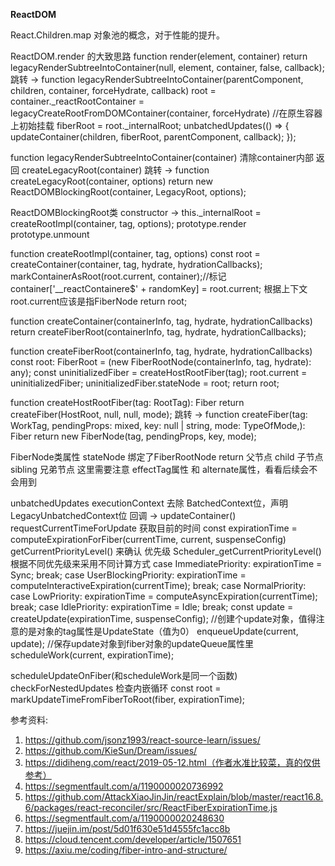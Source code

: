 **ReactDOM**

React.Children.map
对象池的概念，对于性能的提升。

ReactDOM.render 的大致思路
function render(element, container)
    return legacyRenderSubtreeIntoContainer(null, element, container, false, callback);
    跳转 -> function legacyRenderSubtreeIntoContainer(parentComponent, children, container, forceHydrate, callback)
      root = container._reactRootContainer = legacyCreateRootFromDOMContainer(container, forceHydrate) //在原生容器上初始挂载 
      fiberRoot = root._internalRoot;
      unbatchedUpdates(() => {
        updateContainer(children, fiberRoot, parentComponent, callback);
      });

function legacyRenderSubtreeIntoContainer(container)
    清除container内部
    返回  createLegacyRoot(container)
        跳转 -> function createLegacyRoot(container, options)
            return new ReactDOMBlockingRoot(container, LegacyRoot, options);

ReactDOMBlockingRoot类
    constructor -> this._internalRoot = createRootImpl(container, tag, options);
    prototype.render
    prototype.unmount

function createRootImpl(container, tag, options)
    const root = createContainer(container, tag, hydrate, hydrationCallbacks);
    markContainerAsRoot(root.current, container);//标记container['__reactContainere$' + randomKey] = root.current; 根据上下文root.current应该是指FiberNode
    return root;

function createContainer(containerInfo, tag, hydrate, hydrationCallbacks)
    return createFiberRoot(containerInfo, tag, hydrate, hydrationCallbacks);

function createFiberRoot(containerInfo, tag, hydrate, hydrationCallbacks)
    const root: FiberRoot = (new FiberRootNode(containerInfo, tag, hydrate): any);
    const uninitializedFiber = createHostRootFiber(tag);
    root.current = uninitializedFiber;
    uninitializedFiber.stateNode = root;
    return root;

function createHostRootFiber(tag: RootTag): Fiber
    return createFiber(HostRoot, null, null, mode);
        跳转 -> function createFiber(tag: WorkTag, pendingProps: mixed, key: null | string, mode: TypeOfMode,): Fiber
            return new FiberNode(tag, pendingProps, key, mode);

FiberNode类属性
stateNode 绑定了FiberRootNode
return 父节点
child 子节点
sibling 兄弟节点
这里需要注意 effectTag属性 和 alternate属性，看看后续会不会用到


unbatchedUpdates
  executionContext 去除 BatchedContext位，声明 LegacyUnbatchedContext位
  回调 -> updateContainer()
    requestCurrentTimeForUpdate 获取目前的时间
    const expirationTime = computeExpirationForFiber(currentTime, current, suspenseConfig)
      getCurrentPriorityLevel() 来确认 优先级
        Scheduler_getCurrentPriorityLevel()
      根据不同优先级来采用不同计算方式
      case ImmediatePriority:
        expirationTime = Sync;
        break;
      case UserBlockingPriority:
        expirationTime = computeInteractiveExpiration(currentTime);
        break;
      case NormalPriority:
      case LowPriority:
        expirationTime = computeAsyncExpiration(currentTime);
        break;
      case IdlePriority:
        expirationTime = Idle;
        break;
    const update = createUpdate(expirationTime, suspenseConfig); //创建个update对象，值得注意的是对象的tag属性是UpdateState（值为0）
    enqueueUpdate(current, update); //保存update对象到fiber对象的updateQueue属性里
    scheduleWork(current, expirationTime);

scheduleUpdateOnFiber(和scheduleWork是同一个函数)
  checkForNestedUpdates 检查内嵌循环
  const root = markUpdateTimeFromFiberToRoot(fiber, expirationTime);





参考资料:
1. https://github.com/jsonz1993/react-source-learn/issues/
2. https://github.com/KieSun/Dream/issues/
3. https://didiheng.com/react/2019-05-12.html（作者水准比较菜，真的仅供参考）
4. https://segmentfault.com/a/1190000020736992
5. https://github.com/AttackXiaoJinJin/reactExplain/blob/master/react16.8.6/packages/react-reconciler/src/ReactFiberExpirationTime.js
6. https://segmentfault.com/a/1190000020248630
7. https://juejin.im/post/5d01f630e51d4555fc1acc8b
8. https://cloud.tencent.com/developer/article/1507651
9. https://axiu.me/coding/fiber-intro-and-structure/
